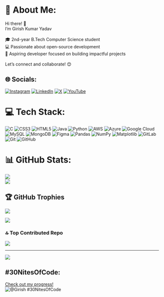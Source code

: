 # 💫 About Me:
Hi there! 👋<br>I’m Girish Kumar Yadav<br><br>🎓 2nd-year B.Tech Computer Science student<br>💻 Passionate about open-source development<br>🚀 Aspiring developer focused on building impactful projects<br><br>Let’s connect and collaborate! 😊


## 🌐 Socials:
[![Instagram](https://img.shields.io/badge/Instagram-%23E4405F.svg?logo=Instagram&logoColor=white)](https://instagram.com/girxsh.kumar) [![LinkedIn](https://img.shields.io/badge/LinkedIn-%230077B5.svg?logo=linkedin&logoColor=white)](https://linkedin.com/in/girishkumarcs) [![X](https://img.shields.io/badge/X-black.svg?logo=X&logoColor=white)](https://x.com/GIRISHK81152999?t=8byLuoSaOrrf4ynbShF5PA&s=09) [![YouTube](https://img.shields.io/badge/YouTube-%23FF0000.svg?logo=YouTube&logoColor=white)](https://youtube.com/@@girish6546) 

# 💻 Tech Stack:
![C](https://img.shields.io/badge/c-%2300599C.svg?style=for-the-badge&logo=c&logoColor=white) ![CSS3](https://img.shields.io/badge/css3-%231572B6.svg?style=for-the-badge&logo=css3&logoColor=white) ![HTML5](https://img.shields.io/badge/html5-%23E34F26.svg?style=for-the-badge&logo=html5&logoColor=white) ![Java](https://img.shields.io/badge/java-%23ED8B00.svg?style=for-the-badge&logo=openjdk&logoColor=white) ![Python](https://img.shields.io/badge/python-3670A0?style=for-the-badge&logo=python&logoColor=ffdd54) ![AWS](https://img.shields.io/badge/AWS-%23FF9900.svg?style=for-the-badge&logo=amazon-aws&logoColor=white) ![Azure](https://img.shields.io/badge/azure-%230072C6.svg?style=for-the-badge&logo=microsoftazure&logoColor=white) ![Google Cloud](https://img.shields.io/badge/GoogleCloud-%234285F4.svg?style=for-the-badge&logo=google-cloud&logoColor=white) ![MySQL](https://img.shields.io/badge/mysql-4479A1.svg?style=for-the-badge&logo=mysql&logoColor=white) ![MongoDB](https://img.shields.io/badge/MongoDB-%234ea94b.svg?style=for-the-badge&logo=mongodb&logoColor=white) ![Figma](https://img.shields.io/badge/figma-%23F24E1E.svg?style=for-the-badge&logo=figma&logoColor=white) ![Pandas](https://img.shields.io/badge/pandas-%23150458.svg?style=for-the-badge&logo=pandas&logoColor=white) ![NumPy](https://img.shields.io/badge/numpy-%23013243.svg?style=for-the-badge&logo=numpy&logoColor=white) ![Matplotlib](https://img.shields.io/badge/Matplotlib-%23ffffff.svg?style=for-the-badge&logo=Matplotlib&logoColor=black) ![GitLab](https://img.shields.io/badge/gitlab-%23181717.svg?style=for-the-badge&logo=gitlab&logoColor=white) ![Git](https://img.shields.io/badge/git-%23F05033.svg?style=for-the-badge&logo=git&logoColor=white) ![GitHub](https://img.shields.io/badge/github-%23121011.svg?style=for-the-badge&logo=github&logoColor=white)
# 📊 GitHub Stats:
![](https://github-readme-streak-stats.herokuapp.com/?user=Girisssh&theme=dark&hide_border=false)<br/>
![](https://github-readme-stats.vercel.app/api/top-langs/?username=Girisssh&theme=dark&hide_border=false&include_all_commits=true&count_private=true&layout=compact)

## 🏆 GitHub Trophies
![](https://github-profile-trophy.vercel.app/?username=Girisssh&theme=radical&no-frame=false&no-bg=true&margin-w=4)

![](https://quotes-github-readme.vercel.app/api?type=horizontal&theme=radical)

### 🔝 Top Contributed Repo
![](https://github-contributor-stats.vercel.app/api?username=Girisssh&limit=5&theme=dark&combine_all_yearly_contributions=true)

---
[![](https://visitcount.itsvg.in/api?id=Girisssh&icon=0&color=0)](https://visitcount.itsvg.in)
## #30NitesOfCode:
  [Check out my progress!](https://www.codedex.io/@Girish/30-nites-of-code)  
  ![@Girish #30NitesOfCode](https://www.codedex.io/api/petStatus?user=Girish)

<!-- Proudly created with GPRM ( https://gprm.itsvg.in ) -->
